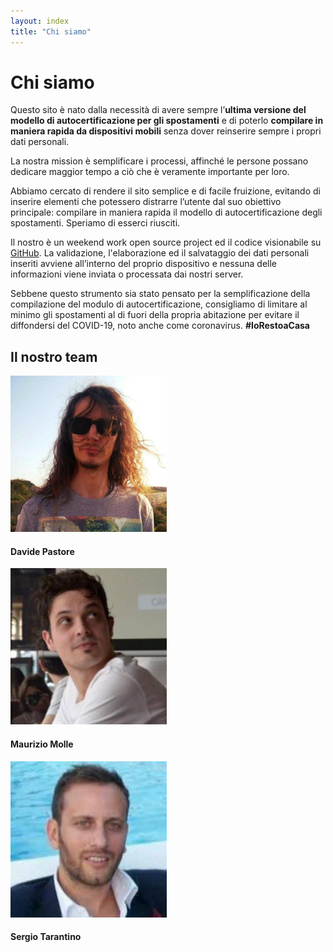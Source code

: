 ```yaml
---
layout: index
title: "Chi siamo"
---
```

<div class="px-3 py-3 pt-md-5 pb-md-4 mx-auto text-justify">
    <h1 class="h1-responsive text-center">Chi siamo</h1>
</div>
<div>
    <p>Questo sito è nato dalla necessità di avere sempre l’<b>ultima versione del modello di autocertificazione per gli spostamenti</b> e di poterlo <b>compilare in maniera rapida da dispositivi mobili</b> senza dover reinserire sempre i propri dati personali.</p>
    <p>La nostra mission è semplificare i processi, affinché le persone possano dedicare maggior tempo a ciò che è veramente importante per loro.</p>
    <p>Abbiamo cercato di rendere il sito semplice e di facile fruizione, evitando di inserire elementi che potessero distrarre l’utente dal suo obiettivo principale: compilare in maniera rapida il modello di autocertificazione degli spostamenti. Speriamo di esserci riusciti.</p>
    <p>Il nostro è un weekend work open source project ed il codice visionabile su <a href="{{ site.github_project_url }}" target="_blank">GitHub</a>.
    La validazione, l'elaborazione ed il salvataggio dei dati personali inseriti avviene all’interno del proprio dispositivo e nessuna delle informazioni viene inviata o processata dai nostri server.<br>
    </p>
    <p>Sebbene questo strumento sia stato pensato per la semplificazione della compilazione del modulo di autocertificazione, consigliamo di limitare al minimo gli spostamenti al di fuori della propria abitazione per evitare il diffondersi del COVID-19, noto anche come coronavirus. <b>#IoRestoaCasa</b></p>
    <section class="team-section text-center my-5">
      <!-- Section heading -->
      <h2 class="h2-responsive my-5">Il nostro team</h2>
      <!-- Section description -->
      <p class="grey-text w-responsive mx-auto mb-5"></p>
      <!-- Grid row -->
      <div class="row text-center">
        <!-- Davide Pastore -->
        <div class="col-md-4 mb-md-0 mb-5">
          <div class="avatar mx-auto">
            <img src="/img/cs-dp.jpg" class="rounded z-depth-1-half" alt="Foto Davide Pastore">
          </div>
          <h4 class="font-weight-bold dark-grey-text my-4">Davide Pastore</h4>
          <!-- <h6 class="text-uppercase grey-text mb-3"><strong></strong></h6>-->
          <a type="button" class="btn-floating btn-sm mx-1 mb-0 btn-tw" href="mailto:davide.pastore@covidcert.it">
            <i class="fa fa-envelope "></i>
          </a>
          <a type="button" class="btn-floating btn-sm mx-1 mb-0 btn-li" href="https://www.linkedin.com/in/davide-pastore-9271b847/">
            <i class="fa fa-linkedin"></i>
          </a>
          <a type="button" class="btn-floating btn-sm mx-1 mb-0 btn-dribbble" href="https://github.com/DavidePastore">
            <i class="fa fa-github"></i>
          </a>
        </div>
        <!-- Maurizio Molle -->
        <div class="col-md-4 mb-md-0 mb-5">
          <div class="avatar mx-auto">
            <img src="/img/cs-mm.jpg" class="rounded z-depth-1-half" alt="Foto Maurizio Molle">
          </div>
          <h4 class="font-weight-bold dark-grey-text my-4">Maurizio Molle</h4>
          <!-- <h6 class="text-uppercase grey-text mb-3"><strong></strong></h6>-->
          <!--Email-->
          <a type="button" class="btn-floating btn-sm mx-1 mb-0 btn-tw" href="mailto:maurizio.molle@covidcert.it">
            <i class="fa fa-envelope "></i>
          </a>
          <a type="button" class="btn-floating btn-sm mx-1 mb-0 btn-li" href="https://www.linkedin.com/in/mauriziomolle/">
            <i class="fa fa-linkedin"></i>
          </a>
        </div>
        <!-- Sergio Tarantino -->
        <div class="col-md-4">
          <div class="avatar mx-auto">
            <img src="/img/cs-st.jpg" class="rounded shadow z-depth-1-half" alt="Foto Sergio Tarantino">
          </div>
          <h4 class="font-weight-bold dark-grey-text my-4">Sergio Tarantino</h4>
          <!-- <h6 class="text-uppercase grey-text mb-3"><strong></strong></h6>-->
          <a type="button" class="btn-floating btn-sm mx-1 mb-0 btn-tw" href="mailto:sergio.tarantino@covidcert.it">
            <i class="fa fa-envelope "></i>
          </a>
          <a type="button" class="btn-floating btn-sm mx-1 mb-0 btn-li" href="https://www.linkedin.com/in/sergiotarantino/">
            <i class="fa fa-linkedin"></i>
          </a>
        </div>
        <!-- Grid column -->
      </div>
      <!-- Grid row -->
    </section>
</div>